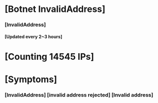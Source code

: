 # [Botnet InvalidAddress]
### [InvalidAddress]
#### [Updated every 2~3 hours]

# [Counting 14545 IPs]

# [Symptoms] 

###   [InvalidAddress] [invalid address rejected] [Invalid address]
